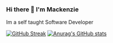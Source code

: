 ### Hi there 👋 I'm Mackenzie

Im a self taught Software Developer
<br />

[![GitHub Streak](http://github-readme-streak-stats.herokuapp.com?user=mack-cs&theme=onedark_duo)](https://git.io/streak-stats)   [![Anurag's GitHub stats](https://github-readme-stats.vercel.app/api?username=mack-cs)](https://github.com/anuraghazra/github-readme-stats)

<!--
**mack-cs/mack-cs** is a ✨ _special_ ✨ repository because its `README.md` (this file) appears on your GitHub profile.

Here are some ideas to get you started:

- 🔭 I’m currently working on ...
- 🌱 I’m currently learning ...
- 👯 I’m looking to collaborate on ...
- 🤔 I’m looking for help with ...
- 💬 Ask me about ...
- 📫 How to reach me: ...
- 😄 Pronouns: ...
- ⚡ Fun fact: ...
-->
